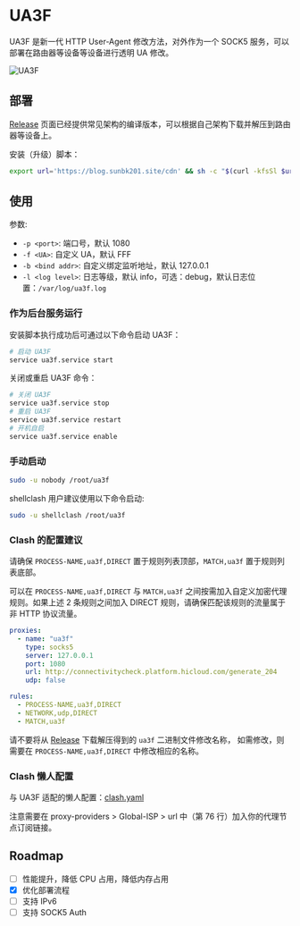 # UA3F

UA3F 是新一代 HTTP User-Agent 修改方法，对外作为一个 SOCK5 服务，可以部署在路由器等设备等设备进行透明 UA 修改。

![UA3F](https://sunbk201.oss-cn-beijing.aliyuncs.com/img/ua3f)

## 部署

[Release](https://github.com/SunBK201/UA3F/releases) 页面已经提供常见架构的编译版本，可以根据自己架构下载并解压到路由器等设备上。

安装（升级）脚本：
```sh
export url='https://blog.sunbk201.site/cdn' && sh -c "$(curl -kfsSl $url/install.sh)"
```

## 使用

参数:
- `-p <port>`: 端口号，默认 1080
- `-f <UA>`: 自定义 UA，默认 FFF
- `-b <bind addr>`: 自定义绑定监听地址，默认 127.0.0.1
- `-l <log level>`: 日志等级，默认 info，可选：debug，默认日志位置：`/var/log/ua3f.log`

### 作为后台服务运行

安装脚本执行成功后可通过以下命令启动 UA3F：
```sh
# 启动 UA3F
service ua3f.service start
```

关闭或重启 UA3F 命令：
```bash
# 关闭 UA3F
service ua3f.service stop
# 重启 UA3F
service ua3f.service restart
# 开机自启
service ua3f.service enable
```

### 手动启动
```bash
sudo -u nobody /root/ua3f
```

shellclash 用户建议使用以下命令启动:
```bash
sudo -u shellclash /root/ua3f
```

### Clash 的配置建议

请确保 `PROCESS-NAME,ua3f,DIRECT` 置于规则列表顶部，`MATCH,ua3f` 置于规则列表底部。

可以在 `PROCESS-NAME,ua3f,DIRECT` 与 `MATCH,ua3f` 之间按需加入自定义加密代理规则。如果上述 2 条规则之间加入 DIRECT 规则，请确保匹配该规则的流量属于非 HTTP 协议流量。

```yaml
proxies:
  - name: "ua3f"
    type: socks5
    server: 127.0.0.1
    port: 1080
    url: http://connectivitycheck.platform.hicloud.com/generate_204
    udp: false

rules:
  - PROCESS-NAME,ua3f,DIRECT
  - NETWORK,udp,DIRECT
  - MATCH,ua3f
```

请不要将从 [Release](https://github.com/SunBK201/UA3F/releases) 下载解压得到的 `ua3f` 二进制文件修改名称，
如需修改，则需要在 `PROCESS-NAME,ua3f,DIRECT` 中修改相应的名称。

### Clash 懒人配置

与 UA3F 适配的懒人配置：[clash.yaml](https://cdn.jsdelivr.net/gh/SunBK201/UA3F@master/clash.yaml)

注意需要在 proxy-providers > Global-ISP > url 中（第 76 行）加入你的代理节点订阅链接。

## Roadmap

- [ ] 性能提升，降低 CPU 占用，降低内存占用
- [x] 优化部署流程
- [ ] 支持 IPv6
- [ ] 支持 SOCK5 Auth